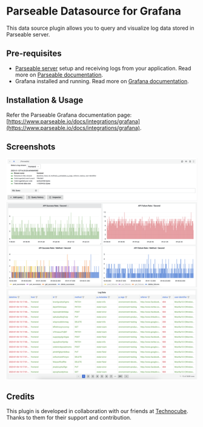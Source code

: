# Parseable Datasource for Grafana

This data source plugin allows you to query and visualize log data stored in Parseable server.

## Pre-requisites

- [Parseable server](https://github.com/parseablehq/parseable) setup and receiving logs from your application. Read more on [Parseable documentation](https://www.parseable.io/docs/quick-start).
- Grafana installed and running. Read more on [Grafana documentation](https://grafana.com/docs/grafana/latest/installation/).

## Installation & Usage

Refer the Parseable Grafana documentation page: [https://www.parseable.io/docs/integrations/grafana](https://www.parseable.io/docs/integrations/grafana).

## Screenshots

![query editor](https://github.com/parseablehq/parseable-datasource/blob/main/src/img/query-editor.png?raw=true)
![log dashboard](https://github.com/parseablehq/parseable-datasource/blob/main/src/img/log-visualisation.png?raw=true)
![log text view](https://github.com/parseablehq/parseable-datasource/blob/main/src/img/log-view-text.png?raw=true)

## Credits

This plugin is developed in collaboration with our friends at [Technocube](https://www.technocube.co/). Thanks to them for their support and contribution.
